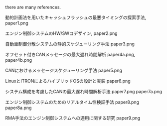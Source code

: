 there are many references.

動的計画法を用いたキャッシュフラッシュの最悪タイミングの探索手法, paper1.png

エンジン制御システムのHW/SWコデザイン, paper2.png

自動車制御分散システムの静的スケジューリング手法 paper3.png

オフセット付きCANメッセージの最大遅れ時間解析 paper4a.png, paper4b.png

CANにおけるメッセージスケジューリング手法 paper5.png

LinuxとITRONによるハイブリッドOSの設計と実装 paper6.png

システム構成を考慮したCANの最大遅れ時間解析手法 paper7.png paper7a.png

エンジン制御システムのためのリアルタイム性検証手法 paper8.png paper8a.png

RMA手法のエンジン制御システムへの適用に関する研究 paper9.png
